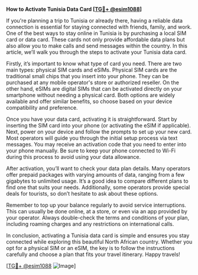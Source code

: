 **How to Activate Tunisia Data Card [[TG💪+ @esim1088](https://t.me/s/esim1088)]**

If you're planning a trip to Tunisia or already there, having a reliable data connection is essential for staying connected with friends, family, and work. One of the best ways to stay online in Tunisia is by purchasing a local SIM card or data card. These cards not only provide affordable data plans but also allow you to make calls and send messages within the country. In this article, we’ll walk you through the steps to activate your Tunisia data card.

Firstly, it’s important to know what type of card you need. There are two main types: physical SIM cards and eSIMs. Physical SIM cards are the traditional small chips that you insert into your phone. They can be purchased at any mobile operator's store or authorized reseller. On the other hand, eSIMs are digital SIMs that can be activated directly on your smartphone without needing a physical card. Both options are widely available and offer similar benefits, so choose based on your device compatibility and preference.

Once you have your data card, activating it is straightforward. Start by inserting the SIM card into your phone (or activating the eSIM if applicable). Next, power on your device and follow the prompts to set up your new card. Most operators will guide you through the initial setup process via text messages. You may receive an activation code that you need to enter into your phone manually. Be sure to keep your phone connected to Wi-Fi during this process to avoid using your data allowance.

After activation, you’ll want to check your data plan details. Many operators offer prepaid packages with varying amounts of data, ranging from a few gigabytes to unlimited usage. It’s a good idea to compare different plans to find one that suits your needs. Additionally, some operators provide special deals for tourists, so don’t hesitate to ask about these options.

Remember to top up your balance regularly to avoid service interruptions. This can usually be done online, at a store, or even via an app provided by your operator. Always double-check the terms and conditions of your plan, including roaming charges and any restrictions on international calls.

In conclusion, activating a Tunisia data card is simple and ensures you stay connected while exploring this beautiful North African country. Whether you opt for a physical SIM or an eSIM, the key is to follow the instructions carefully and choose a plan that fits your travel itinerary. Happy travels! 

[[TG💪+ @esim1088](https://t.me/s/esim1088) ![Image](https://i.postimg.cc/Y0z9fWf4/image.png)]